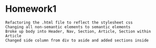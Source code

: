 # Homework1
    Refactoring the .html file to reflect the stylesheet css
    Changing all non-semantic elements to semantic elements
    Broke up body into Header, Nav, Section, Article, Section within Article
    Changed side column from div to aside and added sections inside
